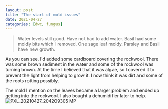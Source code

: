 ```yaml
---
layout: post
title: "The start of mold issues"
date: 2021-04-27
categories: [dwc, fungus]
---
```


> Water levels still good. Have not had to add water. Basil had some moldy bits which I removed. One sage leaf moldy. Parsley and Basil have new growth.

As you can see, I'd added some cardboard covering the rockwool. There was some brown sediment in the water and some of the rockwool was turning brown.
At the time I believed that it was algae, so I covered it to prevent the light from helping to grow it. I now think it was dirt and some of the roots rotting possibly.

The mold I mention on the leaves became a larger problem and ended up getting into the rockwool. I also bought a dehumidifier later to help.
![PXL_20210427_204209305 MP](https://user-images.githubusercontent.com/352979/124199489-03023c00-daa1-11eb-9bfd-5533f9e84d85.jpg)

